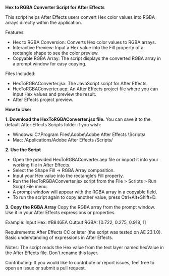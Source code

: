 **Hex to RGBA Converter Script for After Effects**

This script helps After Effects users convert Hex color values into RGBA arrays directly within the application. 

Features:
- Hex to RGBA Conversion: Converts Hex color values to RGBA arrays.
- Interactive Preview: Input a Hex value into the Fill property of a rectangle shape to see the color preview.
- Copyable RGBA Array: The script displays the converted RGBA array in a prompt window for easy copying.

Files Included:
- HexToRGBAConverter.jsx: The JavaScript script for After Effects.
- HexToRGBAConverter.aep: An After Effects project file where you can input Hex values and preview the result.
- After Effects project preview.

**How to Use:**

**1. Download the HexToRGBAConverter.jsx file.**
You can save it to the default After Effects Scripts folder if you wish:
- Windows: C:\Program Files\Adobe\Adobe After Effects <version>\Scripts\
- Mac: /Applications/Adobe After Effects <version>/Scripts/

**2. Use the Script**
- Open the provided HexToRGBAConverter.aep file or import it into your working file in After Effects.
- Select the Shape Fill → RGBA Array composition.
- Input your Hex value into the rectangle’s Fill property.
- Run the HexToRGBAConverter.jsx script from the File > Scripts > Run Script File menu.
- A prompt window will appear with the RGBA array in a copyable field.
- To run the script again to copy another value, press Ctrl+Alt+Shift+D.

**3. Copy the RGBA Array**
Copy the RGBA array from the prompt window.
Use it in your After Effects expressions or properties.


Example:
Input Hex: #B846EA
Output RGBA: [0.722, 0.275, 0.918, 1]

Requirements:
After Effects CC or later (the script was tested on AE 23.1.0).
Basic understanding of expressions in After Effects.

Notes:
The script reads the Hex value from the text layer named hexValue in the After Effects file.
Don't rename this layer.

Contributing:
If you would like to contribute or report issues, feel free to open an issue or submit a pull request.
